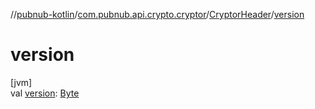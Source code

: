 //[pubnub-kotlin](../../../index.md)/[com.pubnub.api.crypto.cryptor](../index.md)/[CryptorHeader](index.md)/[version](version.md)

# version

[jvm]\
val [version](version.md): [Byte](https://kotlinlang.org/api/latest/jvm/stdlib/kotlin/-byte/index.html)

